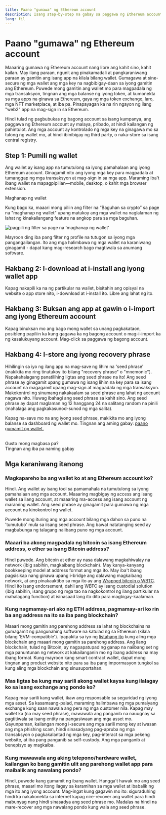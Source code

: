 ```yaml
---
title: Paano "gumawa" ng Ethereum account
description: Isang step-by-step na gabay sa paggawa ng Ethereum account gamit ang isang wallet.
lang: fil
---
```


# Paano "gumawa" ng Ethereum account

Maaaring gumawa ng Ethereum account nang libre ang kahit sino, kahit kailan. May ilang paraan, ngunit ang pinakamadali at pangkaraniwang paraan ay gamitin ang isang app na kilala bilang wallet. Gumagawa at sine-secure ng mga wallet ang mga key na nagbibigay-daan sa iyong gamitin ang Ethereum. Puwede mong gamitin ang wallet mo para magpadala ng mga transaksyon, tingnan ang mga balanse ng iyong token, at kumonekta sa mga apps na ginawa sa Ethereum, gaya ng mga token exchange, laro, mga NFT marketplace, at iba pa. Pinapayagan ka na rin ngayon ng ilang "web2" app na mag-sign in sa Ethereum.

Hindi tulad ng pagbubukas ng bagong account sa isang kumpanya, ang paggawa ng Ethereum account ay malaya, pribado, at hindi kailangan ng pahintulot. Ang mga account ay kontrolado ng mga key na ginagawa mo sa tulong ng wallet mo, at hindi ibinibigay ng third party, o naka-store sa isang central registry.

## Step 1: Pumili ng wallet

Ang wallet ay isang app na tumutulong sa iyong pamahalaan ang iyong Ethereum account. Ginagamit nito ang iyong mga key para magpadala at tumanggap ng mga transaksyon at mag-sign in sa mga app. Maraming iba't ibang wallet na mapagpipilian—mobile, desktop, o kahit mga browser extension.

<ButtonLink href="/wallets/find-wallet/">
  Maghanap ng wallet
</ButtonLink>

Kung bago ka, maaari mong piliin ang filter na “Baguhan sa crypto” sa page na "maghanap ng wallet" upang matukoy ang mga wallet na naglalaman ng lahat ng kinakailangang feature na angkop para sa mga baguhan.

![pagpili ng filter sa page na 'maghanap ng wallet'](./wallet-box.png)

Mayroon ding iba pang filter ng profile na tutugon sa iyong mga pangangailangan. Ito ang mga halimbawa ng mga wallet na karaniwang ginagamit - dapat kang mag-research bago magtiwala sa anumang software.

## Hakbang 2: I-download at i-install ang iyong wallet app

Kapag nakapili ka na ng partikular na wallet, bisitahin ang opisyal na website o app store nito, i-download at i-install ito. Libre ang lahat ng ito.

## Hakbang 3: Buksan ang app at gawin o i-import ang iyong Ethereum account

Kapag binuksan mo ang bago mong wallet sa unang pagkakataon, posibleng papiliin ka kung gagawa ka ng bagong account o mag-i-import ka ng kasalukuyang account. Mag-click sa paggawa ng bagong account.

## Hakbang 4: I-store ang iyong recovery phrase

Hihilingin sa iyo ng ilang app na mag-save ng lihim na 'seed phrase' (makikita mo ring tinutukoy ito bilang "recovery phrase" o "mnemonic"). Napakahalagang panatilihing ligtas ang seed phrase na ito! Ang seed phrase ay ginagamit upang gumawa ng isang lihim na key para sa isang account na magagamit upang mag-sign at magpadala ng mga transaksyon. Makokontrol ng sinumang nakakaalam sa seed phrase ang lahat ng account nagawa nito. Huwag ibahagi ang seed phrase sa kahit sino. Ang seed phrase ay dapat maglaman ng 12 hanggang 24 na salitang random na pinili (mahalaga ang pagkakasunod-sunod ng mga salita).

Kapag na-save mo na ang iyong seed phrase, makikita mo ang iyong balanse sa dashboard ng wallet mo. Tingnan ang aming gabay: [paano gumamit ng wallet.](/guides/how-to-use-a-wallet)

 <br />

<Alert className="justify-between">
  <AlertEmoji text=":eyes:" />
  <div>Gusto mong magbasa pa?</div>
  <ButtonLink href="/guides/">
    Tingnan ang iba pa naming gabay
  </ButtonLink>
</Alert>

## Mga karaniwang itanong

### Magkapareho ba ang wallet ko at ang Ethereum account ko?

Hindi. Ang wallet ay isang tool sa pamamahala na tumutulong sa iyong pamahalaan ang mga account. Maaaring magbigay ng access ang isang wallet sa ilang account, at maaaring ma-access ang isang account ng maraming wallet. Ang seed phrase ay ginagamit para gumawa ng mga account na kinokontrol ng wallet.

Puwede mong ituring ang mga account bilang mga dahon sa puno na 'tumutubo' mula sa iisang seed phrase. Ang bawat natatanging seed ay magbubunga ng talagang naiibang puno ng mga account.

### Maaari ba akong magpadala ng bitcoin sa isang Ethereum address, o ether sa isang Bitcoin address?

Hindi puwede. Ang bitcoin at ether ay nasa dalawang magkahiwalay na network (ibig sabihin, magkaibang blockchain). May kanya-kanyang bookkeeping model at address format ang mga ito. May iba't ibang pagsisikap nang ginawa upang i-bridge ang dalawang magkaibang network, at ang pinakaaktibo sa mga ito ay ang [Wrapped bitcoin o WBTC](https://www.bitcoin.com/get-started/what-is-wbtc/). Hindi ito isang endorsement, dahil ang WBTC ay isang custodial solution (ibig sabihin, isang grupo ng mga tao na nagkokontrol ng ilang partikular na mahalagang function) at isinasaad lang ito dito para magbigay-kaalaman.

### Kung nagmamay-ari ako ng ETH address, pagmamay-ari ko rin ba ang address na ito sa iba pang blockchain?

Maaari mong gamitin ang parehong address sa lahat ng blockchains na gumagamit ng pangunahing software na katulad ng sa Ethereum (kilala bilang 'EVM-compatible'). Ipapakita sa iyo ng [listahang ito](https://chainlist.org/) kung aling mga blockchain ang maaari mong gamitin sa parehong address. Ang ilang blockchain, tulad ng Bitcoin, ay nagpapatupad ng ganap na naiibang set ng mga panuntunan ng network at kakailanganin mo ng ibang address na may ibang format. Kung mayroon kang smart contract wallet, dapat mong tingnan ang product website nito para sa iba pang impormasyon tungkol sa kung aling mga blockchain ang sinusuportahan.

### Mas ligtas ba kung may sarili akong wallet kaysa kung ilalagay ko sa isang exchange ang pondo ko?

Kapag may sarili kang wallet, ikaw ang responsable sa seguridad ng iyong mga asset. Sa kasamaang-palad, maraming halimbawa ng mga pumalyang exchange kung saan nawala ang pera ng mga customer nila. Kapag may wallet ka (na may seed phrase), mawawala ang panganib na nauugnay sa pagtitiwala sa isang entity na pangasiwaan ang mga asset mo. Gayunpaman, kailangan mong i-secure ang mga sarili mong key at iwasan ang mga phishing scam, hindi sinasadyang pag-apruba ng mga transaksyon o pagkakalantad ng mga key, pag-interact sa mga pekeng website, at iba pang panganib sa self-custody. Ang mga panganib at benepisyo ay magkaiba.

### Kung mawawala ang aking telepono/hardware wallet, kailangan ko bang gamitin ulit ang parehong wallet app para maibalik ang nawalang pondo?

Hindi, puwede kang gumamit ng ibang wallet. Hangga't hawak mo ang seed phrase, maaari mo itong ilagay sa karamihan sa mga wallet at ibabalik ng mga ito ang iyong account. Mag-ingat kung gagawin mo ito: siguraduhing hindi ka nakakonekta sa internet kapag nire-recover ang wallet para hindi mabunyag nang hindi sinasadya ang seed phrase mo. Madalas na hindi na mare-recover ang mga nawalang pondo kung wala ang seed phrase.

